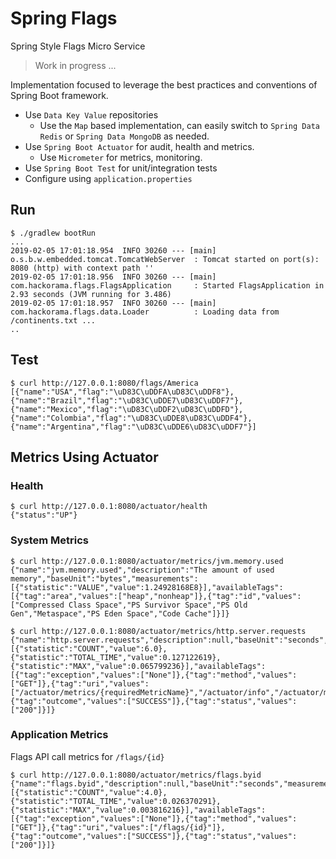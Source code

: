 # Spring Flags

Spring Style Flags Micro Service


> Work in progress ...


Implementation focused to leverage the best practices and conventions of Spring Boot framework.

* Use `Data Key Value` repositories 
  * Use the `Map` based implementation, can easily switch to `Spring Data Redis` or `Spring Data MongoDB` as needed.
* Use `Spring Boot Actuator` for audit, health and metrics.
  * Use `Micrometer` for metrics, monitoring.
* Use `Spring Boot Test` for unit/integration tests
* Configure using `application.properties`

## Run

```
$ ./gradlew bootRun
...
2019-02-05 17:01:18.954  INFO 30260 --- [main] o.s.b.w.embedded.tomcat.TomcatWebServer  : Tomcat started on port(s): 8080 (http) with context path ''
2019-02-05 17:01:18.956  INFO 30260 --- [main] com.hackorama.flags.FlagsApplication     : Started FlagsApplication in 2.93 seconds (JVM running for 3.486)
2019-02-05 17:01:18.957  INFO 30260 --- [main] com.hackorama.flags.data.Loader          : Loading data from /continents.txt ...
..
```

## Test

```
$ curl http://127.0.0.1:8080/flags/America
[{"name":"USA","flag":"\uD83C\uDDFA\uD83C\uDDF8"},{"name":"Brazil","flag":"\uD83C\uDDE7\uD83C\uDDF7"},{"name":"Mexico","flag":"\uD83C\uDDF2\uD83C\uDDFD"},{"name":"Colombia","flag":"\uD83C\uDDE8\uD83C\uDDF4"},{"name":"Argentina","flag":"\uD83C\uDDE6\uD83C\uDDF7"}]
```

## Metrics Using Actuator


### Health 
```
$ curl http://127.0.0.1:8080/actuator/health
{"status":"UP"}
```

### System Metrics

```
$ curl http://127.0.0.1:8080/actuator/metrics/jvm.memory.used
{"name":"jvm.memory.used","description":"The amount of used memory","baseUnit":"bytes","measurements":[{"statistic":"VALUE","value":1.24928168E8}],"availableTags":[{"tag":"area","values":["heap","nonheap"]},{"tag":"id","values":["Compressed Class Space","PS Survivor Space","PS Old Gen","Metaspace","PS Eden Space","Code Cache"]}]}
```

```
$ curl http://127.0.0.1:8080/actuator/metrics/http.server.requests
{"name":"http.server.requests","description":null,"baseUnit":"seconds","measurements":[{"statistic":"COUNT","value":6.0},{"statistic":"TOTAL_TIME","value":0.127122619},{"statistic":"MAX","value":0.065799236}],"availableTags":[{"tag":"exception","values":["None"]},{"tag":"method","values":["GET"]},{"tag":"uri","values":["/actuator/metrics/{requiredMetricName}","/actuator/info","/actuator/metrics/","/actuator/metrics"]},{"tag":"outcome","values":["SUCCESS"]},{"tag":"status","values":["200"]}]}
```

### Application Metrics

Flags API call metrics for `/flags/{id}`
 
```
$ curl http://127.0.0.1:8080/actuator/metrics/flags.byid
{"name":"flags.byid","description":null,"baseUnit":"seconds","measurements":[{"statistic":"COUNT","value":4.0},{"statistic":"TOTAL_TIME","value":0.026370291},{"statistic":"MAX","value":0.003816216}],"availableTags":[{"tag":"exception","values":["None"]},{"tag":"method","values":["GET"]},{"tag":"uri","values":["/flags/{id}"]},{"tag":"outcome","values":["SUCCESS"]},{"tag":"status","values":["200"]}]}
```



